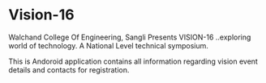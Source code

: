 # Vision-16

Walchand College Of Engineering, Sangli
            Presents 
      VISION-16 ..exploring world of technology.
  A National Level technical symposium. 
  
This is Andoroid application contains all information regarding vision event details and contacts for registration.
